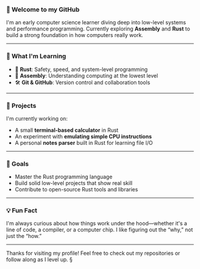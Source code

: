 ### 👋 Welcome to my GitHub

I'm an early computer science learner diving deep into low-level systems and performance programming. Currently exploring **Assembly** and **Rust** to build a strong foundation in how computers really work.

---

### 🔧 What I'm Learning
- 🦀 **Rust**: Safety, speed, and system-level programming
- 🧠 **Assembly**: Understanding computing at the lowest level
- 🛠️ **Git & GitHub**: Version control and collaboration tools

---

### 🚧 Projects
I'm currently working on:
- A small **terminal-based calculator** in Rust
- An experiment with **emulating simple CPU instructions**
- A personal **notes parser** built in Rust for learning file I/O

---

### 🎯 Goals
- Master the Rust programming language
- Build solid low-level projects that show real skill
- Contribute to open-source Rust tools and libraries

---

### 💡 Fun Fact
I'm always curious about how things work under the hood—whether it's a line of code, a compiler, or a computer chip. I like figuring out the “why,” not just the “how.”

---

Thanks for visiting my profile! Feel free to check out my repositories or follow along as I level up.
§
